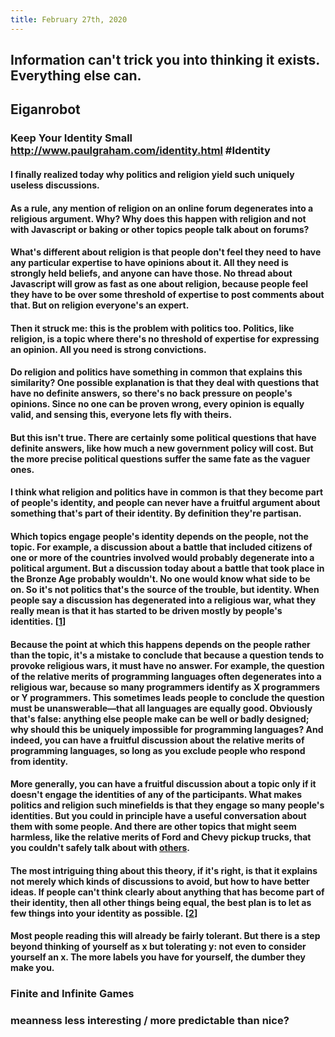 ```yaml
---
title: February 27th, 2020
---
```


## Information can't trick you into thinking it exists. Everything else can.

## Eiganrobot
### Keep Your Identity Small http://www.paulgraham.com/identity.html #Identity
#### I finally realized today why politics and religion yield such uniquely useless discussions.

#### As a rule, any mention of religion on an online forum degenerates into a religious argument. Why? Why does this happen with religion and not with Javascript or baking or other topics people talk about on forums?

#### What's different about religion is that people don't feel they need to have any particular expertise to have opinions about it. All they need is strongly held beliefs, and anyone can have those. No thread about Javascript will grow as fast as one about religion, because people feel they have to be over some threshold of expertise to post comments about that. But on religion everyone's an expert.

#### Then it struck me: this is the problem with politics too. Politics, like religion, is a topic where there's no threshold of expertise for expressing an opinion. All you need is strong convictions.

#### Do religion and politics have something in common that explains this similarity? One possible explanation is that they deal with questions that have no definite answers, so there's no back pressure on people's opinions. Since no one can be proven wrong, every opinion is equally valid, and sensing this, everyone lets fly with theirs.

#### But this isn't true. There are certainly some political questions that have definite answers, like how much a new government policy will cost. But the more precise political questions suffer the same fate as the vaguer ones.

#### I think what religion and politics have in common is that they become part of people's identity, and people can never have a fruitful argument about something that's part of their identity. By definition they're partisan.

#### Which topics engage people's identity depends on the people, not the topic. For example, a discussion about a battle that included citizens of one or more of the countries involved would probably degenerate into a political argument. But a discussion today about a battle that took place in the Bronze Age probably wouldn't. No one would know what side to be on. So it's not politics that's the source of the trouble, but identity. When people say a discussion has degenerated into a religious war, what they really mean is that it has started to be driven mostly by people's identities. [[1](http://www.paulgraham.com/identity.html#f1n)]

#### Because the point at which this happens depends on the people rather than the topic, it's a mistake to conclude that because a question tends to provoke religious wars, it must have no answer. For example, the question of the relative merits of programming languages often degenerates into a religious war, because so many programmers identify as X programmers or Y programmers. This sometimes leads people to conclude the question must be unanswerable—that all languages are equally good. Obviously that's false: anything else people make can be well or badly designed; why should this be uniquely impossible for programming languages? And indeed, you can have a fruitful discussion about the relative merits of programming languages, so long as you exclude people who respond from identity.

#### More generally, you can have a fruitful discussion about a topic only if it doesn't engage the identities of any of the participants. What makes politics and religion such minefields is that they engage so many people's identities. But you could in principle have a useful conversation about them with some people. And there are other topics that might seem harmless, like the relative merits of Ford and Chevy pickup trucks, that you couldn't safely talk about with [others](http://www.theledger.com/apps/pbcs.dll/article?AID=/20060418/NEWS/604180378/1039).

#### The most intriguing thing about this theory, if it's right, is that it explains not merely which kinds of discussions to avoid, but how to have better ideas. If people can't think clearly about anything that has become part of their identity, then all other things being equal, the best plan is to let as few things into your identity as possible. [[2](http://www.paulgraham.com/identity.html#f2n)]

#### Most people reading this will already be fairly tolerant. But there is a step beyond thinking of yourself as x but tolerating y: not even to consider yourself an x. The more labels you have for yourself, the dumber they make you.

### Finite and Infinite Games

### meanness less interesting / more predictable than nice?
